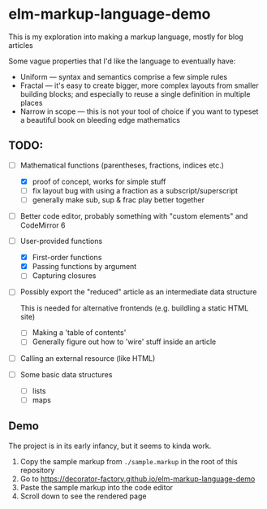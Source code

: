 # elm-markup-language-demo

This is my exploration into making a markup language, mostly for blog articles

Some vague properties that I'd like the language to eventually have:

- Uniform &mdash; syntax and semantics comprise a few simple rules
- Fractal &mdash; it's easy to create bigger, more complex layouts from smaller building blocks; and especially to reuse a single definition in multiple places
- Narrow in scope &mdash; this is not your tool of choice if you want to typeset a beautiful book on bleeding edge mathematics


## TODO:

- [ ] Mathematical functions (parentheses, fractions, indices etc.)
    - [X] proof of concept, works for simple stuff
    - [ ] fix layout bug with using a fraction as a subscript/superscript
    - [ ] generally make sub, sup & frac play better together

- [ ] Better code editor, probably something with "custom elements" and CodeMirror 6

- [ ] User-provided functions
    - [X] First-order functions
    - [X] Passing functions by argument
    - [ ] Capturing closures

- [ ] Possibly export the "reduced" article as an intermediate data structure

    This is needed for alternative frontends (e.g. buildling a static HTML site)

    - [ ] Making a 'table of contents'
    - [ ] Generally figure out how to 'wire' stuff inside an article

- [ ] Calling an external resource (like HTML)
- [ ] Some basic data structures
    - [ ] lists
    - [ ] maps

## Demo

The project is in its early infancy, but it seems to kinda work.

1. Copy the sample markup from `./sample.markup` in the root of this repository
2. Go to https://decorator-factory.github.io/elm-markup-language-demo
3. Paste the sample markup into the code editor
4. Scroll down to see the rendered page
